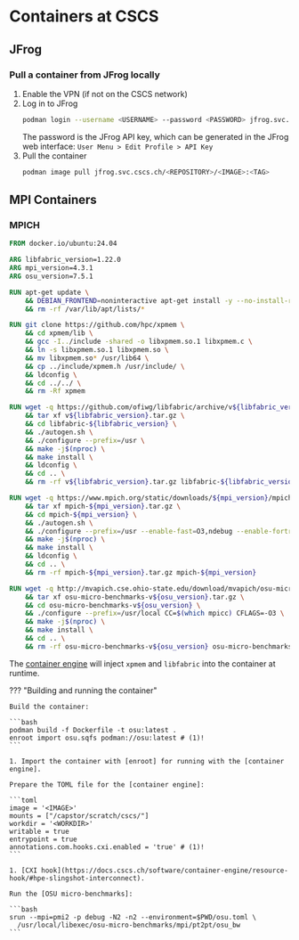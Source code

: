 # Containers at CSCS

## JFrog

### Pull a container from JFrog locally

1. Enable the VPN (if not on the CSCS network)
1. Log in to JFrog
   ```bash
   podman login --username <USERNAME> --password <PASSWORD> jfrog.svc.cscs.ch
   ```
   The password is the JFrog API key, which can be generated in the JFrog web interface:
   `User Menu > Edit Profile > API Key`
1. Pull the container
   ```bash
   podman image pull jfrog.svc.cscs.ch/<REPOSITORY>/<IMAGE>:<TAG>
   ```

## MPI Containers

### MPICH

```Dockerfile
FROM docker.io/ubuntu:24.04

ARG libfabric_version=1.22.0
ARG mpi_version=4.3.1
ARG osu_version=7.5.1

RUN apt-get update \
    && DEBIAN_FRONTEND=noninteractive apt-get install -y --no-install-recommends build-essential ca-certificates automake autoconf libtool make gdb strace wget python3 git gfortran \
    && rm -rf /var/lib/apt/lists/*

RUN git clone https://github.com/hpc/xpmem \
    && cd xpmem/lib \
    && gcc -I../include -shared -o libxpmem.so.1 libxpmem.c \
    && ln -s libxpmem.so.1 libxpmem.so \
    && mv libxpmem.so* /usr/lib64 \
    && cp ../include/xpmem.h /usr/include/ \
    && ldconfig \
    && cd ../../ \
    && rm -Rf xpmem

RUN wget -q https://github.com/ofiwg/libfabric/archive/v${libfabric_version}.tar.gz \
    && tar xf v${libfabric_version}.tar.gz \
    && cd libfabric-${libfabric_version} \
    && ./autogen.sh \
    && ./configure --prefix=/usr \
    && make -j$(nproc) \
    && make install \
    && ldconfig \
    && cd .. \
    && rm -rf v${libfabric_version}.tar.gz libfabric-${libfabric_version}

RUN wget -q https://www.mpich.org/static/downloads/${mpi_version}/mpich-${mpi_version}.tar.gz \
    && tar xf mpich-${mpi_version}.tar.gz \
    && cd mpich-${mpi_version} \
    && ./autogen.sh \
    && ./configure --prefix=/usr --enable-fast=O3,ndebug --enable-fortran --enable-cxx --with-device=ch4:ofi --with-libfabric=/usr --with-xpmem=/usr \
    && make -j$(nproc) \
    && make install \
    && ldconfig \
    && cd .. \
    && rm -rf mpich-${mpi_version}.tar.gz mpich-${mpi_version}

RUN wget -q http://mvapich.cse.ohio-state.edu/download/mvapich/osu-micro-benchmarks-v${osu_version}.tar.gz \
    && tar xf osu-micro-benchmarks-v${osu_version}.tar.gz \
    && cd osu-micro-benchmarks-v${osu_version} \
    && ./configure --prefix=/usr/local CC=$(which mpicc) CFLAGS=-O3 \
    && make -j$(nproc) \
    && make install \
    && cd .. \
    && rm -rf osu-micro-benchmarks-v${osu_version} osu-micro-benchmarks-v${osu_version}.tar.gz
```

The [container engine] will inject `xpmem` and `libfabric` into the container at runtime.

??? "Building and running the container"
   
    Build the container:

    ```bash
    podman build -f Dockerfile -t osu:latest .
    enroot import osu.sqfs podman://osu:latest # (1)!
    ```

    1. Import the container with [enroot] for running with the [container engine].

    Prepare the TOML file for the [container engine]:

    ```toml
    image = '<IMAGE>'
    mounts = ["/capstor/scratch/cscs/"]
    workdir = '<WORKDIR>'
    writable = true
    entrypoint = true
    annotations.com.hooks.cxi.enabled = 'true' # (1)!
    ```

    1. [CXI hook](https://docs.cscs.ch/software/container-engine/resource-hook/#hpe-slingshot-interconnect).

    Run the [OSU micro-benchmarks]:

    ```bash
    srun --mpi=pmi2 -p debug -N2 -n2 --environment=$PWD/osu.toml \
      /usr/local/libexec/osu-micro-benchmarks/mpi/pt2pt/osu_bw
    ```

[enroot]: https://github.com/NVIDIA/enroot
[container engine]: https://docs.cscs.ch/software/container-engine/

